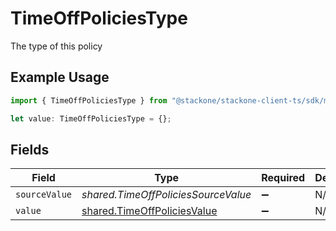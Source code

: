 # TimeOffPoliciesType

The type of this policy

## Example Usage

```typescript
import { TimeOffPoliciesType } from "@stackone/stackone-client-ts/sdk/models/shared";

let value: TimeOffPoliciesType = {};
```

## Fields

| Field                                                                             | Type                                                                              | Required                                                                          | Description                                                                       |
| --------------------------------------------------------------------------------- | --------------------------------------------------------------------------------- | --------------------------------------------------------------------------------- | --------------------------------------------------------------------------------- |
| `sourceValue`                                                                     | *shared.TimeOffPoliciesSourceValue*                                               | :heavy_minus_sign:                                                                | N/A                                                                               |
| `value`                                                                           | [shared.TimeOffPoliciesValue](../../../sdk/models/shared/timeoffpoliciesvalue.md) | :heavy_minus_sign:                                                                | N/A                                                                               |